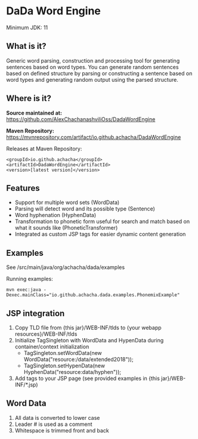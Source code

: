 DaDa Word Engine
===

Minimum JDK: 11


What is it?
---
Generic word parsing, construction and processing tool for generating sentences based on word types.
You can generate random sentences based on defined structure by parsing or constructing a sentence based
on word types and generating random output using the parsed structure. 


Where is it?
---
**Source maintained at:** https://github.com/AlexChachanashviliOss/DadaWordEngine

**Maven Repository:** https://mvnrepository.com/artifact/io.github.achacha/DadaWordEngine

Releases at Maven Repository:

    <groupId>io.github.achacha</groupId>
    <artifactId>DadaWordEngine</artifactId>
    <version>[latest version]</version>


Features
---
- Support for multiple word sets (WordData)
- Parsing will detect word and its possible type (Sentence) 
- Word hyphenation (HyphenData)
- Transformation to phonetic form useful for search and match based on what it sounds like (PhoneticTransformer)
- Integrated as custom JSP tags for easier dynamic content generation 


Examples
---
See /src/main/java/org/achacha/dada/examples

Running examples:

    mvn exec:java -Dexec.mainClass="io.github.achacha.dada.examples.PhonemixExample" 


JSP integration
---
1. Copy TLD file from  {this jar}/WEB-INF/tlds to {your webapp resources}/WEB-INF/tlds
2. Initialize TagSingleton with WordData and HypenData during container/context initialization
    - TagSingleton.setWordData(new WordData("resource:/data/extended2018"));
    - TagSingleton.setHypenData(new HyphenData("resource:data/hyphen"));
3. Add tags to your JSP page (see provided examples in {this jar}/WEB-INF/*.jsp)


Word Data
---
1. All data is converted to lower case
2. Leader # is used as a comment
3. Whitespace is trimmed front and back
